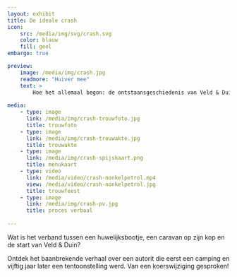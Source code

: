 ```yaml
---
layout: exhibit
title: De ideale crash
icon: 
    src: /media/img/svg/crash.svg
    color: blauw
    fill: geel
embargo: true

preview: 
    image: /media/img/crash.jpg
    readmore: "Huiver mee"
    text: >
        Hoe het allemaal begon: de ontstaansgeschiedenis van Veld & Duin.
        
media:
    - type: image
      link: /media/img/crash-trouwfoto.jpg
      title: trouwfoto
    - type: image
      link: /media/img/crash-trouwakte.jpg
      title: trouwakte
    - type: image
      link: /media/img/crash-spijskaart.png
      title: menukaart
    - type: video
      link: /media/video/crash-nonkelpetrol.mp4
      view: /media/video/crash-nonkelpetrol.jpg
      title: trouwfeest
    - type: image
      link: /media/img/crash-pv.jpg
      title: proces verbaal
      
---
```


Wat is het verband tussen een huwelijksbootje, een caravan op zijn kop en de start van Veld & Duin?

Ontdek het baanbrekende verhaal over een autorit die eerst een camping en vijftig jaar later een tentoonstelling werd. Van een koerswijziging gesproken!
